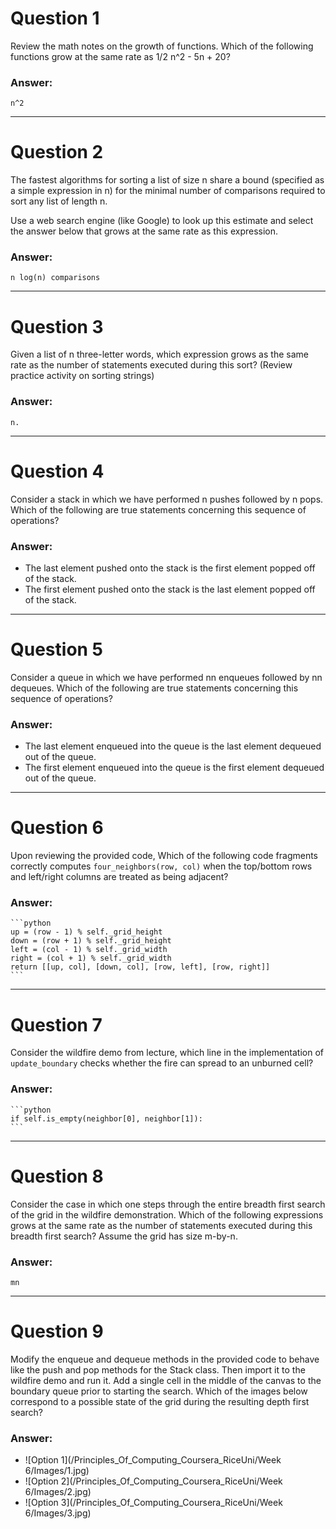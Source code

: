 # Question 1
  Review the math notes on the growth of functions. Which of the following functions grow at the same rate as 1/2 n^2 - 5n + 20?

### Answer:
    n^2

----
# Question 2
  The fastest algorithms for sorting a list of size n share a bound (specified as a simple expression in n) for the minimal number of comparisons required to sort any list of length n.
  
  Use a web search engine (like Google) to look up this estimate and select the answer below that grows at the same rate as this expression.
  
### Answer:
    n log(n) comparisons

----
# Question 3
  Given a list of n three-letter words, which expression grows as the same rate as the number of statements executed during this sort? (Review practice activity on sorting strings)
  
### Answer:
    n.

----
# Question 4
  Consider a stack in which we have performed n pushes followed by n pops. Which of the following are true statements concerning this sequence of operations?

### Answer:
* The last element pushed onto the stack is the first element popped off of the stack.
* The first element pushed onto the stack is the last element popped off of the stack.  

----
# Question 5
  Consider a queue in which we have performed nn enqueues followed by nn dequeues. Which of the following are true statements concerning this sequence of operations?

### Answer:
* The last element enqueued into the queue is the last element dequeued out of the queue.
* The first element enqueued into the queue is the first element dequeued out of the queue.

----
# Question 6
  Upon reviewing the provided code, Which of the following code fragments correctly computes `four_neighbors(row, col)` when the top/bottom rows and left/right columns are treated as being adjacent?
  
### Answer:
    ```python
    up = (row - 1) % self._grid_height
    down = (row + 1) % self._grid_height
    left = (col - 1) % self._grid_width
    right = (col + 1) % self._grid_width
    return [[up, col], [down, col], [row, left], [row, right]]
    ```

----
# Question 7
  Consider the wildfire demo from lecture, which line in the implementation of `update_boundary` checks whether the fire can spread to an unburned cell?

### Answer:
    ```python
    if self.is_empty(neighbor[0], neighbor[1]):
    ```

----
# Question 8
   Consider the case in which one steps through the entire breadth first search of the grid in the wildfire demonstration. Which of the following expressions grows at the same rate as the number of statements executed during this breadth first search? Assume the grid has size m-by-n.

### Answer:
    mn

----
# Question 9
  Modify the enqueue and dequeue methods in the provided code to behave like the push and pop methods for the Stack class. Then import it to the wildfire demo and run it. Add a single cell in the middle of the canvas to the boundary queue prior to starting the search. Which of the images below correspond to a possible state of the grid during the resulting depth first search?

### Answer:
* ![Option 1](/Principles_Of_Computing_Coursera_RiceUni/Week 6/Images/1.jpg)
* ![Option 2](/Principles_Of_Computing_Coursera_RiceUni/Week 6/Images/2.jpg)
* ![Option 3](/Principles_Of_Computing_Coursera_RiceUni/Week 6/Images/3.jpg)